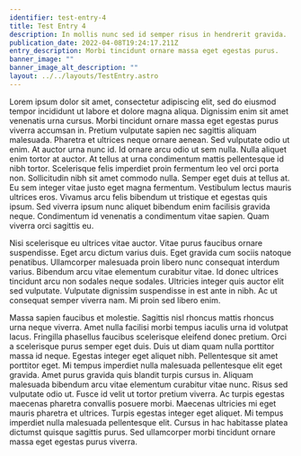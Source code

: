 ```yaml
---
identifier: test-entry-4
title: Test Entry 4
description: In mollis nunc sed id semper risus in hendrerit gravida.
publication_date: 2022-04-08T19:24:17.211Z
entry_description: Morbi tincidunt ornare massa eget egestas purus.
banner_image: ""
banner_image_alt_description: ""
layout: ../../layouts/TestEntry.astro
---
```

Lorem ipsum dolor sit amet, consectetur adipiscing elit, sed do eiusmod tempor incididunt ut labore et dolore magna aliqua. Dignissim enim sit amet venenatis urna cursus. Morbi tincidunt ornare massa eget egestas purus viverra accumsan in. Pretium vulputate sapien nec sagittis aliquam malesuada. Pharetra et ultrices neque ornare aenean. Sed vulputate odio ut enim. At auctor urna nunc id. Id ornare arcu odio ut sem nulla. Nulla aliquet enim tortor at auctor. At tellus at urna condimentum mattis pellentesque id nibh tortor. Scelerisque felis imperdiet proin fermentum leo vel orci porta non. Sollicitudin nibh sit amet commodo nulla. Semper eget duis at tellus at. Eu sem integer vitae justo eget magna fermentum. Vestibulum lectus mauris ultrices eros. Vivamus arcu felis bibendum ut tristique et egestas quis ipsum. Sed viverra ipsum nunc aliquet bibendum enim facilisis gravida neque. Condimentum id venenatis a condimentum vitae sapien. Quam viverra orci sagittis eu.

Nisi scelerisque eu ultrices vitae auctor. Vitae purus faucibus ornare suspendisse. Eget arcu dictum varius duis. Eget gravida cum sociis natoque penatibus. Ullamcorper malesuada proin libero nunc consequat interdum varius. Bibendum arcu vitae elementum curabitur vitae. Id donec ultrices tincidunt arcu non sodales neque sodales. Ultricies integer quis auctor elit sed vulputate. Vulputate dignissim suspendisse in est ante in nibh. Ac ut consequat semper viverra nam. Mi proin sed libero enim.

Massa sapien faucibus et molestie. Sagittis nisl rhoncus mattis rhoncus urna neque viverra. Amet nulla facilisi morbi tempus iaculis urna id volutpat lacus. Fringilla phasellus faucibus scelerisque eleifend donec pretium. Orci a scelerisque purus semper eget duis. Duis ut diam quam nulla porttitor massa id neque. Egestas integer eget aliquet nibh. Pellentesque sit amet porttitor eget. Mi tempus imperdiet nulla malesuada pellentesque elit eget gravida. Amet purus gravida quis blandit turpis cursus in. Aliquam malesuada bibendum arcu vitae elementum curabitur vitae nunc. Risus sed vulputate odio ut. Fusce id velit ut tortor pretium viverra. Ac turpis egestas maecenas pharetra convallis posuere morbi. Maecenas ultricies mi eget mauris pharetra et ultrices. Turpis egestas integer eget aliquet. Mi tempus imperdiet nulla malesuada pellentesque elit. Cursus in hac habitasse platea dictumst quisque sagittis purus. Sed ullamcorper morbi tincidunt ornare massa eget egestas purus viverra.